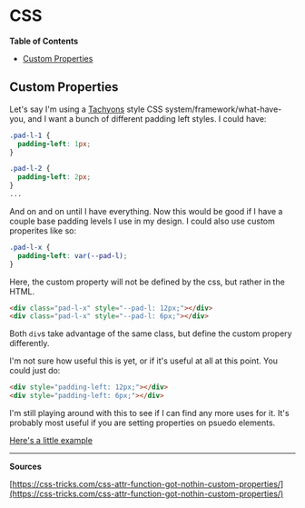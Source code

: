 # CSS

**Table of Contents**
* [Custom Properties](#custom-properties)

## Custom Properties

Let's say I'm using a [Tachyons](https://github.com/tachyons-css/tachyons) style CSS system/framework/what-have-you, and I want a bunch of different padding left styles. I could have:

```css
.pad-l-1 {
  padding-left: 1px;
}

.pad-l-2 {
  padding-left: 2px;
}
...
```
And on and on until I have everything. Now this would be good if I have a couple base padding levels I use in my design. I could also use custom properites like so:

```css
.pad-l-x {
  padding-left: var(--pad-l);
}
```
Here, the custom property will not be defined by the css, but rather in the HTML.

```html
<div class="pad-l-x" style="--pad-l: 12px;"></div>
<div class="pad-l-x" style="--pad-l: 6px;"></div>
```
Both `div`s take advantage of the same class, but define the custom propery differently.

I'm not sure how useful this is yet, or if it's useful at all at this point. You could just do:

```html
<div style="padding-left: 12px;"></div>
<div style="padding-left: 6px;"></div>
```
I'm still playing around with this to see if I can find any more uses for it. It's probably most useful if you are setting properties on psuedo elements.

[Here's a little example](https://codepen.io/samwarnick/pen/EbvNNL)

---
**Sources**

[https://css-tricks.com/css-attr-function-got-nothin-custom-properties/](https://css-tricks.com/css-attr-function-got-nothin-custom-properties/)
